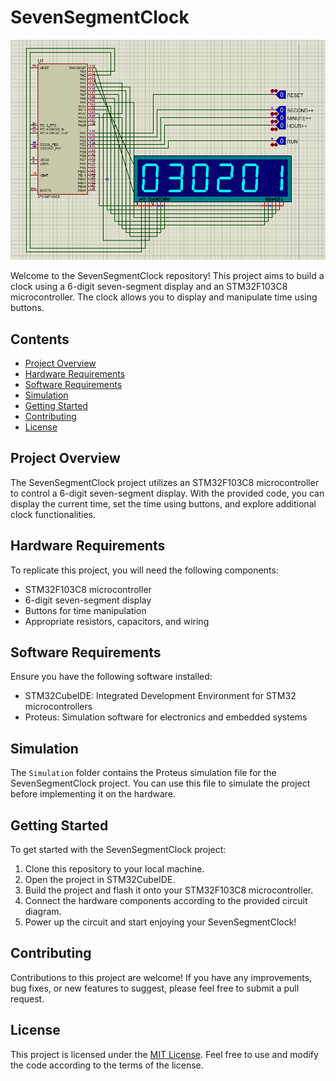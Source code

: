 # SevenSegmentClock

![image](images/img.png)

Welcome to the SevenSegmentClock repository! This project aims to build a clock using a 6-digit seven-segment display and an STM32F103C8 microcontroller. The clock allows you to display and manipulate time using buttons.

## Contents

- [Project Overview](#project-overview)
- [Hardware Requirements](#hardware-requirements)
- [Software Requirements](#software-requirements)
- [Simulation](#simulation)
- [Getting Started](#getting-started)
- [Contributing](#contributing)
- [License](#license)

## Project Overview

The SevenSegmentClock project utilizes an STM32F103C8 microcontroller to control a 6-digit seven-segment display. With the provided code, you can display the current time, set the time using buttons, and explore additional clock functionalities.

## Hardware Requirements

To replicate this project, you will need the following components:

- STM32F103C8 microcontroller
- 6-digit seven-segment display
- Buttons for time manipulation
- Appropriate resistors, capacitors, and wiring

## Software Requirements

Ensure you have the following software installed:

- STM32CubeIDE: Integrated Development Environment for STM32 microcontrollers
- Proteus: Simulation software for electronics and embedded systems

## Simulation

The `Simulation` folder contains the Proteus simulation file for the SevenSegmentClock project. You can use this file to simulate the project before implementing it on the hardware.

## Getting Started

To get started with the SevenSegmentClock project:

1. Clone this repository to your local machine.
2. Open the project in STM32CubeIDE.
3. Build the project and flash it onto your STM32F103C8 microcontroller.
4. Connect the hardware components according to the provided circuit diagram.
5. Power up the circuit and start enjoying your SevenSegmentClock!

## Contributing

Contributions to this project are welcome! If you have any improvements, bug fixes, or new features to suggest, please feel free to submit a pull request.

## License

This project is licensed under the [MIT License](LICENSE). Feel free to use and modify the code according to the terms of the license.

